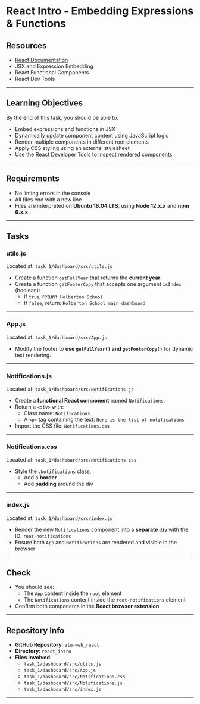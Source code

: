 # React Intro - Embedding Expressions & Functions

## Resources
- [React Documentation](https://reactjs.org/)
- JSX and Expression Embedding
- React Functional Components
- React Dev Tools

---

## Learning Objectives

By the end of this task, you should be able to:

- Embed expressions and functions in JSX
- Dynamically update component content using JavaScript logic
- Render multiple components in different root elements
- Apply CSS styling using an external stylesheet
- Use the React Developer Tools to inspect rendered components

---

## Requirements

- No linting errors in the console
- All files end with a new line
- Files are interpreted on **Ubuntu 18.04 LTS**, using **Node 12.x.x** and **npm 6.x.x**

---

## Tasks

### utils.js
Located at: `task_1/dashboard/src/utils.js`

- Create a function `getFullYear` that returns the **current year**.
- Create a function `getFooterCopy` that accepts one argument `isIndex` (boolean):
  - If `true`, return: `Holberton School`
  - If `false`, return: `Holberton School main dashboard`

---

### App.js
Located at: `task_1/dashboard/src/App.js`

- Modify the footer to **use `getFullYear()` and `getFooterCopy()`** for dynamic text rendering.

---

### Notifications.js
Located at: `task_1/dashboard/src/Notifications.js`

- Create a **functional React component** named `Notifications`.
- Return a `<div>` with:
  - Class name: `Notifications`
  - A `<p>` tag containing the text: `Here is the list of notifications`
- Import the CSS file: `Notifications.css`

---

### Notifications.css
Located at: `task_1/dashboard/src/Notifications.css`

- Style the `.Notifications` class:
  - Add a **border**
  - Add **padding** around the div

---

### index.js
Located at: `task_1/dashboard/src/index.js`

- Render the new `Notifications` component into a **separate `div`** with the ID: `root-notifications`
- Ensure both `App` and `Notifications` are rendered and visible in the browser

---

## Check
- You should see:
  - The `App` content inside the `root` element
  - The `Notifications` content inside the `root-notifications` element
- Confirm both components in the **React browser extension**

---

## Repository Info

- **GitHub Repository**: `alu-web_react`
- **Directory**: `react_intro`
- **Files Involved**:
  - `task_1/dashboard/src/utils.js`
  - `task_1/dashboard/src/App.js`
  - `task_1/dashboard/src/Notifications.css`
  - `task_1/dashboard/src/Notifications.js`
  - `task_1/dashboard/src/index.js`

---
